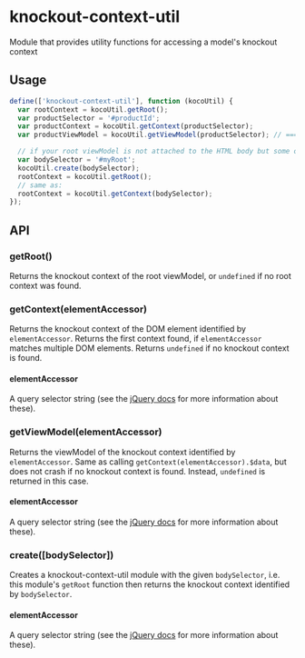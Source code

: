 # knockout-context-util
Module that provides utility functions for accessing a model's knockout context

## Usage

``` js
define(['knockout-context-util'], function (kocoUtil) {
  var rootContext = kocoUtil.getRoot();
  var productSelector = '#productId';
  var productContext = kocoUtil.getContext(productSelector);
  var productViewModel = kocoUtil.getViewModel(productSelector); // === productContext.$data

  // if your root viewModel is not attached to the HTML body but some other element:
  var bodySelector = '#myRoot';
  kocoUtil.create(bodySelector);
  rootContext = kocoUtil.getRoot();
  // same as:
  rootContext = kocoUtil.getContext(bodySelector);
});
```

## API

### getRoot()

Returns the knockout context of the root viewModel, or `undefined` if no root context was found.

### getContext(elementAccessor)

Returns the knockout context of the DOM element identified by `elementAccessor`.
Returns the first context found, if `elementAccessor` matches multiple DOM elements.
Returns `undefined` if no knockout context is found.

#### elementAccessor

A query selector string (see the [jQuery docs](https://api.jquery.com/category/selectors/) for more information about these).

### getViewModel(elementAccessor)

Returns the viewModel of the knockout context identified by `elementAccessor`.
Same as calling `getContext(elementAccessor).$data`, but does not crash if no knockout context is found.
Instead, `undefined` is returned in this case.

#### elementAccessor

A query selector string (see the [jQuery docs](https://api.jquery.com/category/selectors/) for more information about these).

### create([bodySelector])

Creates a knockout-context-util module with the given `bodySelector`, i.e. this module's `getRoot` function then returns the knockout context identified by `bodySelector`.

#### elementAccessor

A query selector string (see the [jQuery docs](https://api.jquery.com/category/selectors/) for more information about these).
